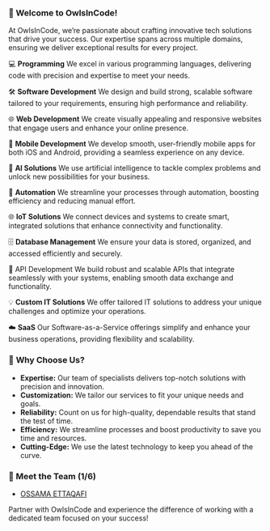 ### 🚀 Welcome to OwlsInCode!

At OwlsInCode, we’re passionate about crafting innovative tech solutions that drive your success. Our expertise spans across multiple domains, ensuring we deliver exceptional results for every project.

💻 **Programming**
We excel in various programming languages, delivering code with precision and expertise to meet your needs.

🛠️ **Software Development**
We design and build strong, scalable software tailored to your requirements, ensuring high performance and reliability.

🌐 **Web Development**
We create visually appealing and responsive websites that engage users and enhance your online presence.

📱 **Mobile Development**
We develop smooth, user-friendly mobile apps for both iOS and Android, providing a seamless experience on any device.

🤖 **AI Solutions**
We use artificial intelligence to tackle complex problems and unlock new possibilities for your business.

🔄 **Automation**
We streamline your processes through automation, boosting efficiency and reducing manual effort.

🌐 **IoT Solutions**
We connect devices and systems to create smart, integrated solutions that enhance connectivity and functionality.

🗄️ **Database Management**
We ensure your data is stored, organized, and accessed efficiently and securely.

🔗 API Development
We build robust and scalable APIs that integrate seamlessly with your systems, enabling smooth data exchange and functionality.

💡 **Custom IT Solutions**
We offer tailored IT solutions to address your unique challenges and optimize your operations.

☁️ **SaaS**
Our Software-as-a-Service offerings simplify and enhance your business operations, providing flexibility and scalability.

### 🌟 **Why Choose Us?**

- **Expertise:** Our team of specialists delivers top-notch solutions with precision and innovation.
- **Customization:** We tailor our services to fit your unique needs and goals.
- **Reliability:** Count on us for high-quality, dependable results that stand the test of time.
- **Efficiency:** We streamline processes and boost productivity to save you time and resources.
- **Cutting-Edge:** We use the latest technology to keep you ahead of the curve.

### 👥 Meet the Team (1/6)

- [OSSAMA ETTAQAFI](https://github.com/imossama)

Partner with OwlsInCode and experience the difference of working with a dedicated team focused on your success!
